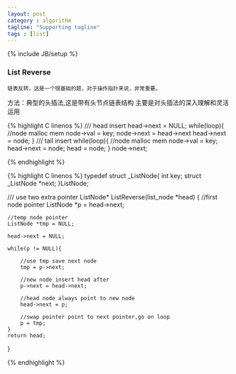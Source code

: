 ```yaml
---
layout: post
category : algorithm
tagline: "Supporting tagline"
tags : [list]
---
```

{% include JB/setup %}

### List Reverse

    链表反转，这是一个很基础的题，对于操作指针来说，非常重要。

方法：典型的头插法,这是带有头节点链表结构
主要是对头插法的深入理解和灵活运用

{% highlight C linenos %}
/// head insert
	head->next = NULL;
	while(loop){
		//node  malloc mem
		node->val = key;
		node->next = head->next
		head->next = node;
	}
/// tail insert
	while(loop){
		//node  malloc mem
		node->val = key;
		head->next = node;
		head = node;
	}
	node->next;

{% endhighlight %}

{% highlight C linenos %}
typedef struct _ListNode{
	int		key;
	struct _ListNode *next;
}ListNode;

///	use two extra pointer
ListNode* ListReverse(list_node *head)
{
	//first node pointer
	ListNode *p = head->next;

	//temp node pointer
	ListNode *tmp = NULL;

	head->next = NULL;

	while(p != NULL){

		//use tmp save next node
		tmp = p->next;

		//new node insert head after
		p->next = head->next;

		//head node always point to new node
		head->next = p;

		//swap pointer point to next pointer,go on loop
		p = tmp;
	}
	return head;
}

{% endhighlight %}
